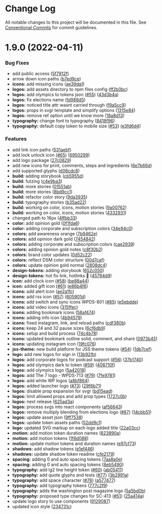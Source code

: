 # Change Log

All notable changes to this project will be documented in this file.
See [Conventional Commits](https://conventionalcommits.org) for commit guidelines.

# 1.9.0 (2022-04-11)


### Bug Fixes

* add public access ([5f7912f](https://github.com/WPMedia/wp-design-tokens/commit/5f7912fa9023d91b437f5f67afb8dc0904f06269))
* arrow down icon paths ([b7ed9ce](https://github.com/WPMedia/wp-design-tokens/commit/b7ed9ceb895268e35bdea8eede588272367873bf))
* **icons:** add missing icons ([ae39da1](https://github.com/WPMedia/wp-design-tokens/commit/ae39da16b67244e70a36188e883d6c3b44c99cf8))
* **logos:** add assets directory to npm files config ([ff2b0bc](https://github.com/WPMedia/wp-design-tokens/commit/ff2b0bcc89fa6960ae665f5162e1ff9876d68d4f))
* **logos:** add olympics to tokens json ([#55](https://github.com/WPMedia/wp-design-tokens/issues/55)) ([43d3b4a](https://github.com/WPMedia/wp-design-tokens/commit/43d3b4ad735e00a1a00d4bb46520ceaa24318800))
* **logos:** fix elections name ([fd988d5](https://github.com/WPMedia/wp-design-tokens/commit/fd988d5b4a859d7d27abd9a272b2f795ca82d8a1))
* **logos:** noticed title attr wasnt carried through ([f9a5cc9](https://github.com/WPMedia/wp-design-tokens/commit/f9a5cc9506ebc626044b9e1d5596663d4e37149b))
* **logos:** props in svgr template and simplify options ([1315e84](https://github.com/WPMedia/wp-design-tokens/commit/1315e848443f5e29873f19e17375eef3f2911d61))
* **logos:** remove ref option until we know more ([18a8d13](https://github.com/WPMedia/wp-design-tokens/commit/18a8d13ce14593ff6be17400f1e05b63b1ed0bbc))
* **typography:** change font to typography ([8418f96](https://github.com/WPMedia/wp-design-tokens/commit/8418f96b1666dec2cf1524b3619f5169ebeb6ba2))
* **typography:** default copy token to mobile size ([#53](https://github.com/WPMedia/wp-design-tokens/issues/53)) ([e3fd6d4](https://github.com/WPMedia/wp-design-tokens/commit/e3fd6d498a9b79cbe91bdf69be50f1f076958de3))


### Features

* add link icon paths ([531aebf](https://github.com/WPMedia/wp-design-tokens/commit/531aebfcf0d6f1f2f113e72ebf337faff5118f1a))
* add lock unlock icon ([#65](https://github.com/WPMedia/wp-design-tokens/issues/65)) ([6950299](https://github.com/WPMedia/wp-design-tokens/commit/695029906e0d1dcac080b1640106f52455476daf))
* add logo package ([27c0829](https://github.com/WPMedia/wp-design-tokens/commit/27c08291c9976fd9489ba3881b13e12ebef784e1))
* add new icons for print, comments, steps and ingredients ([6e7b66d](https://github.com/WPMedia/wp-design-tokens/commit/6e7b66d8c8462b86518500fcc1f8da332441ad48))
* add supported glyphs ([d08cdc8](https://github.com/WPMedia/wp-design-tokens/commit/d08cdc88356caf78648661216919c7e06f383e18))
* **build:** adding storybook ([cb5955d](https://github.com/WPMedia/wp-design-tokens/commit/cb5955dd3d0d56e7247b9990db89602802253ffe))
* **build:** futzing ([c4e9ba3](https://github.com/WPMedia/wp-design-tokens/commit/c4e9ba39ad008124d6167e8648c89e5fdc54379a))
* **build:** more stories ([01551ab](https://github.com/WPMedia/wp-design-tokens/commit/01551abb323aafadb84cfd29060a4d9d6500457c))
* **build:** more stories ([8bd9cc1](https://github.com/WPMedia/wp-design-tokens/commit/8bd9cc15d45a6cfa471d51b8aefb44ee3bc26fdb))
* **build:** refactor color story ([9da3935](https://github.com/WPMedia/wp-design-tokens/commit/9da39354b0d1ff43b4b0c3510515a6d62e6ad4e7))
* **build:** typography stories ([b35ad22](https://github.com/WPMedia/wp-design-tokens/commit/b35ad226522705ea1ff9a90265e4fe13cfd5b12f))
* **build:** working on color, icons, motion stories ([9a00762](https://github.com/WPMedia/wp-design-tokens/commit/9a00762ca30c3727c012187894e57763ca6d8b21))
* **build:** working on color, icons, motion stories ([4332931](https://github.com/WPMedia/wp-design-tokens/commit/4332931adc9673a46f15510321b0b6b0298112fb))
* changed path to 16px ([4ffbb33](https://github.com/WPMedia/wp-design-tokens/commit/4ffbb33bc2d65bf78b8cb241bd0ffd1acf151be6))
* **color:** add opinion gold ([0f1fda6](https://github.com/WPMedia/wp-design-tokens/commit/0f1fda68a56e18d878860d7de2e86005133655a0))
* **color:** adding corporate and subscription colors ([34e94c0](https://github.com/WPMedia/wp-design-tokens/commit/34e94c0f9b3060bbc3901cfdb01b0ea9f81eb0d1))
* **colors:** add awareness orange ([7b9462e](https://github.com/WPMedia/wp-design-tokens/commit/7b9462ee2b35dd6f3a17c25fedc0400cab2e77cb))
* **colors:** add opinion dark gold ([7454842](https://github.com/WPMedia/wp-design-tokens/commit/74548420ac8b5ac4a10aaa4c8696a62b6d344f93))
* **colors:** adding corporate and subscription colors ([cae2939](https://github.com/WPMedia/wp-design-tokens/commit/cae29391c6cd0d2cb218162b0ebefcf2225e90ee))
* **colors:** adding opinion gold notes ([c8f30b2](https://github.com/WPMedia/wp-design-tokens/commit/c8f30b2a0e665870290633bfcc90c3aea5c9b0f1))
* **colors:** brand color updates ([0d52c22](https://github.com/WPMedia/wp-design-tokens/commit/0d52c22612ca2f6588a7c8859b7d328ebcfd9226))
* **colors:** reflect DSM color structure ([00d7caf](https://github.com/WPMedia/wp-design-tokens/commit/00d7caf5ab4026eec6f26de036ab8558db1495da))
* **colors:** update opinion gold normal ([2808dc4](https://github.com/WPMedia/wp-design-tokens/commit/2808dc4610184ed159c53b5f6207c14efff58d48))
* **design-tokens:** adding storybook ([652c050](https://github.com/WPMedia/wp-design-tokens/commit/652c050ea819ce085e01ce2f2c257ecacb72f51b))
* **design-tokens:** hot fix link, hotlinks 🌭 ([45794d9](https://github.com/WPMedia/wp-design-tokens/commit/45794d9d418ca6e36a91029eb2e45fde74a95afe))
* **icon:** add clock icon ([#58](https://github.com/WPMedia/wp-design-tokens/issues/58)) ([be88a44](https://github.com/WPMedia/wp-design-tokens/commit/be88a443aecfd2cb10c5cb197700bdaefd0dee1b))
* **icon:** added gift icon ([#61](https://github.com/WPMedia/wp-design-tokens/issues/61)) ([e86b4f6](https://github.com/WPMedia/wp-design-tokens/commit/e86b4f62f1b0a8e8136b4b6df634e6054296e7e1))
* **icons:** add alert icon ([ae2a1fc](https://github.com/WPMedia/wp-design-tokens/commit/ae2a1fcf66fdc0be97804d21a9597ab593e865ed))
* **icons:** add rss icon ([#57](https://github.com/WPMedia/wp-design-tokens/issues/57)) ([605901d](https://github.com/WPMedia/wp-design-tokens/commit/605901d6dd2a7e076ffb7c297a1a1a73a0f2cc64))
* **icons:** add switch and sync icons WPDS-801 ([#85](https://github.com/WPMedia/wp-design-tokens/issues/85)) ([e5ebdde](https://github.com/WPMedia/wp-design-tokens/commit/e5ebdde7895ef871eaf8253307f2c2d6a0d2f36c))
* **icons:** add video icons ([315ffec](https://github.com/WPMedia/wp-design-tokens/commit/315ffec429bc28832012fc82f9e25adbfe6d848b))
* **icons:** adding bookmark icons ([58af474](https://github.com/WPMedia/wp-design-tokens/commit/58af474c7544db3f506556fdb67d0916d9e25807))
* **icons:** adding info icon ([4b94579](https://github.com/WPMedia/wp-design-tokens/commit/4b9457961c1c701c6928345cac0061ad27063fd0))
* **icons:** fixed instagram, link, and reload paths ([cdf380b](https://github.com/WPMedia/wp-design-tokens/commit/cdf380b37e7943e4bed71cfd1397d7ca9e41bd81))
* **icons:** keep 24 and 32 pause sizes ([6cf6db9](https://github.com/WPMedia/wp-design-tokens/commit/6cf6db9df2abf88b13118fe1e48469f3d3c3922d))
* **icons:** setup and build process ([74c4b78](https://github.com/WPMedia/wp-design-tokens/commit/74c4b78b20a428cc5d5fe0f972a7b3674a76284a))
* **icons:** updated bookmark outline solid, comment, and  share ([0973b45](https://github.com/WPMedia/wp-design-tokens/commit/0973b45f65584d5a6096f05bb31c2418b89f9927))
* **icons:** updating instagram icon ([19fc076](https://github.com/WPMedia/wp-design-tokens/commit/19fc076783e1c84e68bab9f22977d478f36bdb1d))
* **jss-theme:** new build platform for JSS theme tokens ([#54](https://github.com/WPMedia/wp-design-tokens/issues/54)) ([1db7cef](https://github.com/WPMedia/wp-design-tokens/commit/1db7cef56bd075cd732968dca9ee5e750f616554))
* **logo:** add new logos for sign in ([13b92fb](https://github.com/WPMedia/wp-design-tokens/commit/13b92fb9eede16758287ddd9732c9b2929efa2c0))
* **logos:** add corporate logos for podcast support ([#56](https://github.com/WPMedia/wp-design-tokens/issues/56)) ([37b1740](https://github.com/WPMedia/wp-design-tokens/commit/37b174087a6b2d4b6512cebf4f71d047c843a7ba))
* **logos:** add olympics dark to token ([#59](https://github.com/WPMedia/wp-design-tokens/issues/59)) ([408710f](https://github.com/WPMedia/wp-design-tokens/commit/408710f30c38fa5a6506c599a66cb6dc088f5e0f))
* **logos:** add olympics logo ([5a42018](https://github.com/WPMedia/wp-design-tokens/commit/5a420184a1f0b32c1fdb8d7b8ee90db909dfac3b))
* **logos:** add The 7 logo - WPDS-713 ([#79](https://github.com/WPMedia/wp-design-tokens/issues/79)) ([7fe9781](https://github.com/WPMedia/wp-design-tokens/commit/7fe97816726c4665f8016a019d8dbd700c059c5f))
* **logos:** add white WP logos ([a8bf864](https://github.com/WPMedia/wp-design-tokens/commit/a8bf8640e854424ba13ad09d748ab89f68c57564))
* **logos:** added launcher logo ([#73](https://github.com/WPMedia/wp-design-tokens/issues/73)) ([29f6b71](https://github.com/WPMedia/wp-design-tokens/commit/29f6b7108566aa78fc78c3b2ec1135162e3ba679))
* **logos:** disable prop expansion for svgr ([bd15ead](https://github.com/WPMedia/wp-design-tokens/commit/bd15ead18617755f4713e163018d77530302f45c))
* **logos:** limit allowed props and add prop types ([1727c0b](https://github.com/WPMedia/wp-design-tokens/commit/1727c0b6e44663977de8d2e8eb3443aaac0e6c90))
* **logos:** next release ([625ad3a](https://github.com/WPMedia/wp-design-tokens/commit/625ad3a409c92183d023dbc6f17ffe5b35d0d286))
* **logos:** process svgs into react components ([af56643](https://github.com/WPMedia/wp-design-tokens/commit/af566431c1ebc3d287f0e3d9cb3d0e41e247aa2b))
* **logos:** remove multiply blending from elections logo ([#87](https://github.com/WPMedia/wp-design-tokens/issues/87)) ([14cbb51](https://github.com/WPMedia/wp-design-tokens/commit/14cbb51519273e1f0a23fe7e708fdbc1d4ed86f2))
* **logos:** update asset json ([9ff7538](https://github.com/WPMedia/wp-design-tokens/commit/9ff75381df5a2bfaf0cebc997b141fd3179f3180))
* **logos:** update token assets paths ([52dd9c1](https://github.com/WPMedia/wp-design-tokens/commit/52dd9c137e8233794646cfcd4dbe99477b204591))
* **logo:** updated SVG markup on each logo added title ([22a03cc](https://github.com/WPMedia/wp-design-tokens/commit/22a03cc0430053cc39382b8bd761870e4adf70b4))
* **motion:** add motion token duration names ([823890a](https://github.com/WPMedia/wp-design-tokens/commit/823890a6572b3610a067a05e54d48e2816df3cc5))
* **motion:** add motion tokens ([1f6d088](https://github.com/WPMedia/wp-design-tokens/commit/1f6d08857346e3e964d0a1ea391f4b220823c661))
* **motion:** update motion tokens and duration names ([e97cf73](https://github.com/WPMedia/wp-design-tokens/commit/e97cf735db950f4706a852811b824babccbbc395))
* **shadows:** add shadow tokens ([e1ef446](https://github.com/WPMedia/wp-design-tokens/commit/e1ef4467e509431933b9da210fc2aaa597f9a2b0))
* **shadows:** update shadow token readme ([cfe2179](https://github.com/WPMedia/wp-design-tokens/commit/cfe2179afa8c0d1d5c121a41d429d6aed3501b67))
* **spacing:** adding 0 and auto spacing tokens ([7aa8a0e](https://github.com/WPMedia/wp-design-tokens/commit/7aa8a0e93b65e163446fd0a56bf9723e7a59fab5))
* **spacing:** adding 0 and auto spacing tokens ([8eb5490](https://github.com/WPMedia/wp-design-tokens/commit/8eb5490654e0fe0c72711a3467c1e9ed903d4e81))
* **typography:** add lg2 line height token ([#60](https://github.com/WPMedia/wp-design-tokens/issues/60)) ([ab05411](https://github.com/WPMedia/wp-design-tokens/commit/ab05411da098635b864388ee1874647b6b77b3ce))
* **typography:** add quote glyphs and tests ([#77](https://github.com/WPMedia/wp-design-tokens/issues/77)) ([3b2991a](https://github.com/WPMedia/wp-design-tokens/commit/3b2991aa14712c1f42af1aa5bde8497354928db9))
* **typography:** add space character ([#78](https://github.com/WPMedia/wp-design-tokens/issues/78)) ([a577477](https://github.com/WPMedia/wp-design-tokens/commit/a577477bae48c37c656d7a69e74ea88fafb1599f))
* **typography:** add typography tokens ([777c2f9](https://github.com/WPMedia/wp-design-tokens/commit/777c2f9d8b1409c968fed1a3cd782270c05e57da))
* **typography:** adds the washington post magazine logo ([5a5bd0b](https://github.com/WPMedia/wp-design-tokens/commit/5a5bd0b182b2acaad6a6bc1dc3c0b19fe95cd536))
* **typography:** proposed type changes for SC-413 ([#51](https://github.com/WPMedia/wp-design-tokens/issues/51)) ([25a414a](https://github.com/WPMedia/wp-design-tokens/commit/25a414ae7094a23a9b95b1793503c454521f4a65))
* update logo story to use components ([9129087](https://github.com/WPMedia/wp-design-tokens/commit/912908731c702e81868a1dafcc436d8d4fc193d2))
* updated icon style ([234731c](https://github.com/WPMedia/wp-design-tokens/commit/234731cf98ddab5aa2ba637c45b464652ef4ac8a))

